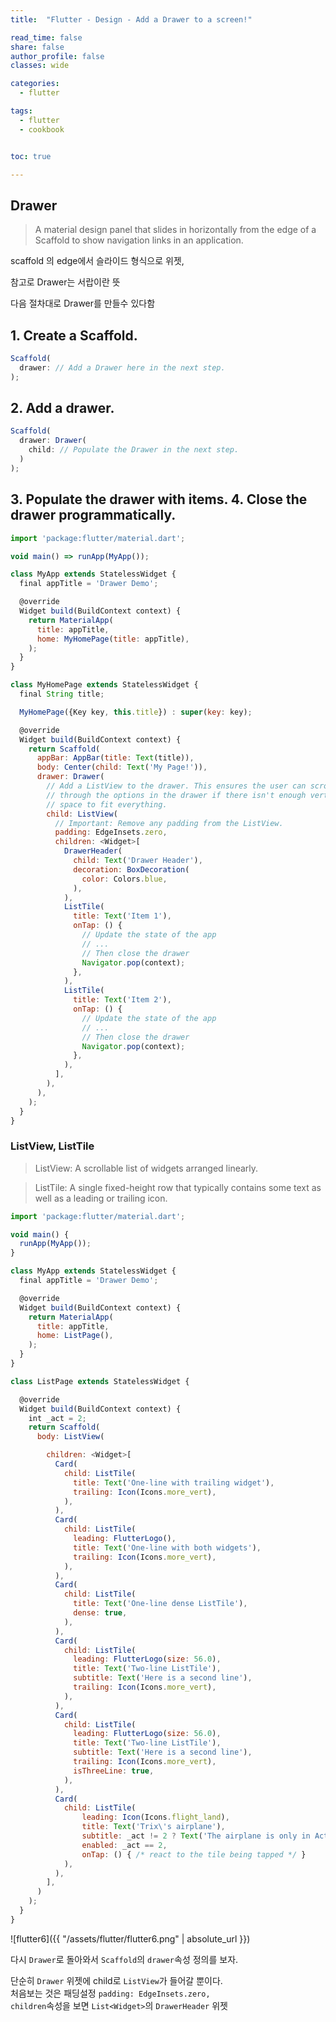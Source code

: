 ```yaml
---
title:  "Flutter - Design - Add a Drawer to a screen!"

read_time: false
share: false
author_profile: false
classes: wide

categories:
  - flutter

tags:
  - flutter
  - cookbook


toc: true

---
```


## Drawer

> A material design panel that slides in horizontally from the edge of a Scaffold to show navigation links in an application.

scaffold 의 edge에서 슬라이드 형식으로 위젯, 

참고로 Drawer는 서랍이란 뜻  

다음 절차대로 Drawer를 만들수 있다함  

## 1. Create a Scaffold.     
```js
Scaffold(
  drawer: // Add a Drawer here in the next step.
);
```
## 2. Add a drawer.  
```js
Scaffold(
  drawer: Drawer(
    child: // Populate the Drawer in the next step.
  )
);
```
## 3. Populate the drawer with items.  4. Close the drawer programmatically.  

```js
import 'package:flutter/material.dart';

void main() => runApp(MyApp());

class MyApp extends StatelessWidget {
  final appTitle = 'Drawer Demo';

  @override
  Widget build(BuildContext context) {
    return MaterialApp(
      title: appTitle,
      home: MyHomePage(title: appTitle),
    );
  }
}

class MyHomePage extends StatelessWidget {
  final String title;

  MyHomePage({Key key, this.title}) : super(key: key);

  @override
  Widget build(BuildContext context) {
    return Scaffold(
      appBar: AppBar(title: Text(title)),
      body: Center(child: Text('My Page!')),
      drawer: Drawer(
        // Add a ListView to the drawer. This ensures the user can scroll
        // through the options in the drawer if there isn't enough vertical
        // space to fit everything.
        child: ListView(
          // Important: Remove any padding from the ListView.
          padding: EdgeInsets.zero,
          children: <Widget>[
            DrawerHeader(
              child: Text('Drawer Header'),
              decoration: BoxDecoration(
                color: Colors.blue,
              ),
            ),
            ListTile(
              title: Text('Item 1'),
              onTap: () {
                // Update the state of the app
                // ...
                // Then close the drawer
                Navigator.pop(context);
              },
            ),
            ListTile(
              title: Text('Item 2'),
              onTap: () {
                // Update the state of the app
                // ...
                // Then close the drawer
                Navigator.pop(context);
              },
            ),
          ],
        ),
      ),
    );
  }
}
```

### ListView, ListTile

> ListView: A scrollable list of widgets arranged linearly.

> ListTile: A single fixed-height row that typically contains some text as well as a leading or trailing icon.

```js
import 'package:flutter/material.dart';

void main() {
  runApp(MyApp());
}

class MyApp extends StatelessWidget {
  final appTitle = 'Drawer Demo';

  @override
  Widget build(BuildContext context) {
    return MaterialApp(
      title: appTitle,
      home: ListPage(),
    );
  }
}

class ListPage extends StatelessWidget {

  @override
  Widget build(BuildContext context) {
    int _act = 2;
    return Scaffold(
      body: ListView(

        children: <Widget>[
          Card(
            child: ListTile(
              title: Text('One-line with trailing widget'),
              trailing: Icon(Icons.more_vert),
            ),
          ),
          Card(
            child: ListTile(
              leading: FlutterLogo(),
              title: Text('One-line with both widgets'),
              trailing: Icon(Icons.more_vert),
            ),
          ),
          Card(
            child: ListTile(
              title: Text('One-line dense ListTile'),
              dense: true,
            ),
          ),
          Card(
            child: ListTile(
              leading: FlutterLogo(size: 56.0),
              title: Text('Two-line ListTile'),
              subtitle: Text('Here is a second line'),
              trailing: Icon(Icons.more_vert),
            ),
          ),
          Card(
            child: ListTile(
              leading: FlutterLogo(size: 56.0),
              title: Text('Two-line ListTile'),
              subtitle: Text('Here is a second line'),
              trailing: Icon(Icons.more_vert),
              isThreeLine: true,
            ),
          ),
          Card(
            child: ListTile(
                leading: Icon(Icons.flight_land),
                title: Text('Trix\'s airplane'),
                subtitle: _act != 2 ? Text('The airplane is only in Act II.') : null,
                enabled: _act == 2,
                onTap: () { /* react to the tile being tapped */ }
            ),
          ),
        ],
      )
    );
  }
}
```

![flutter6]({{ "/assets/flutter/flutter6.png" | absolute_url }})  


다시 `Drawer`로 돌아와서 `Scaffold`의 `drawer`속성 정의를 보자.  

단순히 `Drawer` 위젯에 child로 `ListView`가 들어갈 뿐이다.    
처음보는 것은 패딩설정 `padding: EdgeInsets.zero,`  
`children`속성을 보면 `List<Widget>`의 `DrawerHeader` 위젯  
